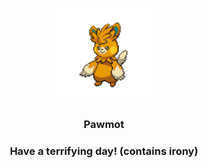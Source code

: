 <p align="center">
    <img src="https://raw.githubusercontent.com/PokeAPI/sprites/master/sprites/pokemon/923.png" width="150" height="150">
</p>
<h3 align="center"> <b>Pawmot</b></h3>
<h3 align="center">Have a terrifying day! (contains irony)</h3>
